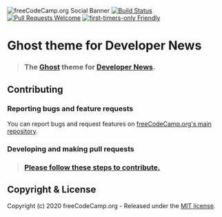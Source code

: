 ![freeCodeCamp.org Social Banner](https://s3.amazonaws.com/freecodecamp/wide-social-banner.png)
[![Build Status](https://travis-ci.org/freeCodeCamp/news-theme.svg?branch=master)](https://travis-ci.org/freeCodeCamp/news-theme)
[![Pull Requests Welcome](https://img.shields.io/badge/PRs-welcome-brightgreen.svg?style=flat)](http://makeapullrequest.com)
[![first-timers-only Friendly](https://img.shields.io/badge/first--timers--only-friendly-blue.svg)](http://www.firsttimersonly.com/)

# Ghost theme for Developer News

> ### The [Ghost](http://github.com/tryghost/ghost/) theme for [Developer News](https://www.freecodecamp.org/news).

## Contributing

### Reporting bugs and feature requests

You can report bugs and request features on [freeCodeCamp.org's main repository](https://github.com/freeCodeCamp/freeCodeCamp/issues).

### Developing and making pull requests

> ### [Please follow these steps to contribute.](CONTRIBUTING.md)

## Copyright & License

Copyright (c) 2020 freeCodeCamp.org - Released under the [MIT license](LICENSE.md).
